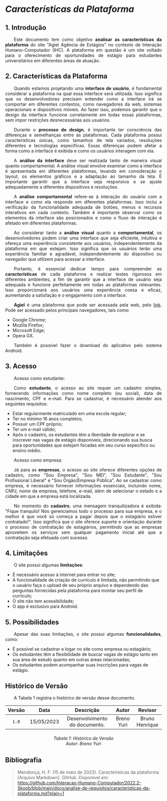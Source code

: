 # ***Características da Plataforma***

## **1. Introdução**
<p align="justify">
&emsp;&emsp;Este documento tem como objetivo <b>analisar as características da plataforma</b> do site "Agiel Agência de Estágios" no contexto de Interação Humano-Computador (IHC). A plataforma em questão é um site voltado para o oferecimento de oportunidades de estágio para estudantes universitários em diferentes áreas de atuação.
</p>

## **2. Características da Plataforma**
<p align="justify">
&emsp;&emsp;Quando estamos projetando uma <b>interface de usuário</b>, é fundamental considerar a plataforma na qual essa interface será utilizada. Isso significa que os desenvolvedores precisam entender como a interface irá se comportar em diferentes contextos, como navegadores da web, sistemas operacionais e dispositivos móveis. Ao fazer isso, podemos garantir que o design da interface funcione corretamente em todas essas plataformas, sem impor restrições desnecessárias aos usuários.
</p>
<p align="justify">
&emsp;&emsp;Durante o <b>processo de design</b>, é importante ter consciência das diferenças e semelhanças entre as plataformas. Cada plataforma possui características únicas, como tamanhos de tela variados, resoluções diferentes e tecnologias específicas. Essas diferenças podem afetar a forma como a interface é exibida e como os usuários interagem com ela.
</p>
<p align="justify">
&emsp;&emsp;A <b>análise da interface</b> deve ser realizada tanto de maneira visual quanto comportamental. A análise visual envolve examinar como a interface é apresentada em diferentes plataformas, levando em consideração o layout, os elementos gráficos e a adaptação ao tamanho da tela. É importante garantir que a interface seja responsiva e se ajuste adequadamente a diferentes dispositivos e resoluções.
</p>
<p align="justify">
&emsp;&emsp;A <b>análise comportamental</b> refere-se à interação do usuário com a interface e como ela responde em diferentes plataformas. Isso inclui a verificação da funcionalidade adequada de botões, menus e recursos interativos em cada contexto. Também é importante observar como os elementos da interface são posicionados e como o fluxo de interação é afetado em diferentes plataformas.
</p>
<p align="justify">
&emsp;&emsp;Ao considerar tanto a <b>análise visual</b> quanto a <b>comportamental</b>, os desenvolvedores podem criar uma interface que seja eficiente, intuitiva e ofereça uma experiência consistente aos usuários, independentemente da plataforma em que estejam. Isso significa que os usuários terão uma experiência familiar e agradável, independentemente do dispositivo ou navegador que utilizem para acessar a interface.
</p>
<p align="justify">
&emsp;&emsp;Portanto, é essencial dedicar tempo para compreender as <b>características</b> de cada plataforma e realizar testes rigorosos em diferentes ambientes, a fim de garantir que a interface de usuário seja adequada e funcione perfeitamente em todas as plataformas relevantes. Isso proporcionará aos usuários uma experiência coesa e eficaz, aumentando a satisfação e o engajamento com a interface.
</p>
<p align="justify">
&emsp;&emsp;<b>Agiel</b> é uma plataforma que pode ser acessada pela web, pelo <a href="https://www.agiel.com.br/site/">link</a>. Pode ser acessado pelos principais navegadores, tais como:
</p>
<ul>
<li>Google Chrome;</li>
<li>Mozilla Firefox;</li>
<li>Microsoft Edge;</li>
<li>Opera GX.</li>
</ul>
<p align="justify">
&emsp;&emsp;Também é possível fazer o download do aplicativo pelo sistema Android.
</p>

## **3. Acesso**
<p align="justify">
&emsp;&emsp;Acesso como estudante:
</p>
<p align="justify">
&emsp;&emsp;Como <b>estudante</b>, o acesso ao site requer um cadastro simples, fornecendo informações como nome completo (ou social), data de nascimento, CPF e e-mail. Para se cadastrar, é necessário atender aos seguintes requisitos:
<ul>
<li>Estar regularmente matriculado em uma escola regular;</li>
<li>Ter no mínimo 16 anos completos;</li>
<li>Possuir um CPF próprio;</li>
<li>Ter um e-mail válido;</li>
<li>Após o cadastro, os estudantes têm a liberdade de explorar e se inscrever nas vagas de estágio disponíveis, direcionando sua busca para oportunidades que estejam focadas em seu curso específico ou ensino médio.</li>
</ul>
</p>
<p align="justify">
&emsp;&emsp;Acesso como empresa:
</p>
<p align="justify">
&emsp;&emsp;Já para as <b>empresas</b>, o acesso ao site oferece diferentes opções de cadastro, como "Sou Empresa", "Sou MEI", "Sou Estudante", "Sou Profissional Liberal" e "Sou Órgão/Empresa Pública". Ao se cadastrar como empresa, é necessário fornecer informações essenciais, incluindo nome, CNPJ, nome da empresa, telefone, e-mail, além de selecionar o estado e a cidade em que a empresa está localizada.
</p>
<p align="justify">
&emsp;&emsp;No momento do <b>cadastro</b>, uma mensagem tranquilizadora é exibida: "Fique tranquilo! Nós gerenciamos todo o processo para sua empresa, e o melhor é que você só começa a pagar depois que o estagiário estiver contratado!". Isso significa que o site oferece suporte e orientação durante o processo de contratação de estagiários, permitindo que as empresas aproveitem os serviços sem qualquer pagamento inicial até que a contratação seja efetuada com sucesso.
</p>

## **4. Limitações**
<p align="justify">
&emsp;&emsp;O site possui algumas <b>limitações</b>:
<ul>
<li>É necessário acesso à internet para entrar no site;</li>
<li>A funcionalidade de criação de currículo é limitada, não permitindo que o usuário faça o upload de seu próprio arquivo e dependendo das perguntas fornecidas pela plataforma para montar seu perfil de currículo;</li>
<li>O site não tem acessibilidade;</li>
<li>O app é exclusivo para Android.</li>
</ul>
</p>

## **5. Possibilidades**
<p align="justify">
&emsp;&emsp;Apesar das suas limitações, o site possui algumas <b>funcionalidades</b>, como: 
<ul>
<li>É possivel se cadastrar e logar no site como empresa ou estagiário;</li>
<li>Os estudantes têm a flexibilidade de buscar vagas de estágio tanto em sua área de estudo quanto em outras áreas relacionadas;</li>
<li>Os estudantes podem acompanhar suas inscrições para vagas de estágio.</li>
</ul>
</p>

## **Histórico de Versão**
<p align="justify">
&emsp;&emsp;A Tabela 1 registra o histórico de versão desse documento.
</p>

| Versão |    Data    |              Descrição             | Autor      |  Revisor       |
| :----: | :--------: | :--------------------------------: | :--------: | :------------: |
| `1.0`  | 15/05/2023 | Desenvolvimento do documento.      | Breno Yuri | Bruno Henrique |

<h6 align = "center"> Tabela 1: Histórico de Versão
<br> Autor: Breno Yuri </h6>

## **Bibliografia**

> Mendonça, H. F. (15 de maio de 2023). Características da plataforma [Arquivo Markdown]. GitHub. Disponível em: https://github.com/Interacao-Humano-Computador/2022.2-Skoob/blob/main/docs/analise-de-requisitos/caracteristicas-da-plataforma.md?plain=1